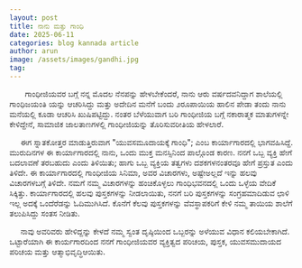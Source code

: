 ```yaml
---
layout: post
title: ನಾನು ಮತ್ತು ಗಾಂಧಿ
date: 2025-06-11
categories: blog kannada article
author: arun
image: /assets/images/gandhi.jpg
tag: 
---
```

&nbsp;&nbsp;&nbsp;&nbsp;&nbsp;&nbsp;&nbsp;ಗಾಂಧೀಜಿಯವರ ಬಗ್ಗೆ ನನ್ನ ಮೊದಲ ನೆನಪನ್ನು ಹೇಳಬೇಕೆಂದರೆ, ನಾನು ಆರು ವರ್ಷದವನಿದ್ದಾಗ ಶಾಲೆಯಲ್ಲಿ ಗಾಂಧಿಜಯಂತಿ ಯನ್ನು ಆಚರಿಸಿದ್ದು ಮತ್ತು ಅದೇದಿನ ಮನೆಗೆ ಬಂದು ೨ರೂಪಾಯಿಯ ಹಾಲಿನ ಪೇಡಾ ತಂದು ನಾನು ಮನೆಯಲ್ಲಿ ಕೂಡಾ ಆಚರಿಸಿ ಖುಷಿಪಟ್ಟಿದ್ದು. ನಂತರ ಬೆಳೆಯುವಾಗ ಬರಿ ಗಾಂಧೀಜಿಯ ಬಗ್ಗೆ ನಕಾರಾತ್ಮಕ ಮಾತುಗಳನ್ನೇ ಕೇಳಿದ್ದೇನೆ, ಸಾಮಾಜಿಕ ಜಾಲತಾಣಗಳಲ್ಲಿ ಗಾಂಧೀಜಿಯನ್ನು ತೊರಿಸುವರೀತಿಯ ಹೇಳಲಾರೆ.

&nbsp;&nbsp;&nbsp;&nbsp;&nbsp;ಈಗ ಸ್ನಾತಕೋತ್ತರ  ಮಾಡುತ್ತಿರುವಾಗ "ಯುವಸಮೂದಾಯಕ್ಕೆ ಗಾಂಧಿ"; ಎಂಬ ಕಾರ್ಯಾಗಾರದಲ್ಲಿ ಭಾಗವಹಿಸಿದ್ದೆ. ಮುರುದಿನಗಳ ಈ ಕಾರ್ಯಾಗಾರದಲ್ಲಿ ನಾನು, ಒಂದು ಮುಕ್ತ ಮನಸ್ಸಿನಿಂದ ಪಾಲ್ಗೊಂಡ ಕಾರಣ. ನನಗೆ ಒಬ್ಬ ವ್ಯಕ್ತಿ ಹೇಗೆ ಬದಲಾವಣೆ ತರಬಹುದು ಎಂದು ತಿಳಿಯಿತು; ಹಾಗು ಒಬ್ಬ ವ್ಯಕ್ತಿಯ ತತ್ವಗಳು ದಶಕಗಳನಂತರವೂ ಹೇಗೆ ಪ್ರಸ್ತುತ ಎಂದು ತಿಳಿದೇ. ಈ ಕಾರ್ಯಾಗಾರದಲ್ಲಿ ಗಾಂಧೀಜಿಯ ಸಿನಿಮಾ, ಅವರ ವಿಚಾರಗಳು, ಅಷ್ಟೇಅಲ್ಲದೆ ಇನ್ನು ಹಲವು ವಿಚಾರಗಳಬಗ್ಗೆ ತಿಳಿದೇ. ನಮಗೆ ನಮ್ಮ ವಿಚಾರಗಳನ್ನು ಹಂಚಿಕೊಳ್ಳಲು ಗಾಂಧಿಭವನದಲ್ಲಿ ಒಂದು ಒಳ್ಳೆಯ ವೇದಿಕೆ ಸಿಕ್ಕಿತ್ತು. ಕಾರ್ಯಾಗಾರದಲ್ಲಿ ಹಲವು ಪುಸ್ತಕಗಳನ್ನು ನೀಡಲಾಯಿತು, ನನಗೆ ಬರಿ ಪುಸ್ತಕಗಳನ್ನು ಸಂಗ್ರಹಮಾದಿಡುವ ಛಾಳಿ ಇಲ್ಲ ಅದಕ್ಕೆ ಒಂದೆರೆಡನ್ನು ಓದಿಮುಗಿಸಿದೆ. ಕೊನೆಗೆ ಕೆಲವು ಪುಸ್ತಕಗಳನ್ನು ವೆವಸ್ಥಾಪಕರಿಗೆ ಕೇಳಿ ನಮ್ಮ ತಾಯಿಯ ಶಾಲೆಗೆ ತಲುಪಿಸಿದ್ದು ಸಂತಸ ನೀಡಿತು.

&nbsp;&nbsp;&nbsp;&nbsp;&nbsp;ನಾವು ಅವರಿವರು ಹೇಳಿದ್ದನ್ನು ಕೇಳದೆ ನಮ್ಮ ಸ್ವಂತ ದೃಷ್ಠಿಯಿಂದ ಒಬ್ಬರನ್ನು ಅಳೆಯುವ ವಿಧಾನ ಕಲಿಯಬೇಕಾಗಿದೆ. ಒಟ್ಟಾರೆಯಾಗಿ ಈ ಕಾರ್ಯಗಾರದಿಂದ ನನಗೆ ಗಾಂಧೀಜಿಯವರ ವ್ಯಕ್ತಿತ್ವದ ಪರಿಚಯ, ಪುಸ್ತಕ, ಯುವಸಮುದಾಯದ ಪರಿಚಯ ಮತ್ತು ಆತ್ಮಾಭಿವೃದ್ಧಿಆಯಿತು.